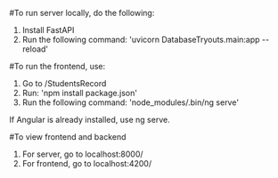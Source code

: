 #To run server locally, do the following:
1. Install FastAPI
2. Run the following command:
  'uvicorn DatabaseTryouts.main:app --reload'

#To run the frontend, use:
1. Go to /StudentsRecord
2. Run: 'npm install package.json'
3. Run the following command:
  'node_modules/.bin/ng serve'
  
 If Angular is already installed, use ng serve.
  
  
#To view frontend and backend
1. For server, go to localhost:8000/
2. For frontend, go to localhost:4200/
 
